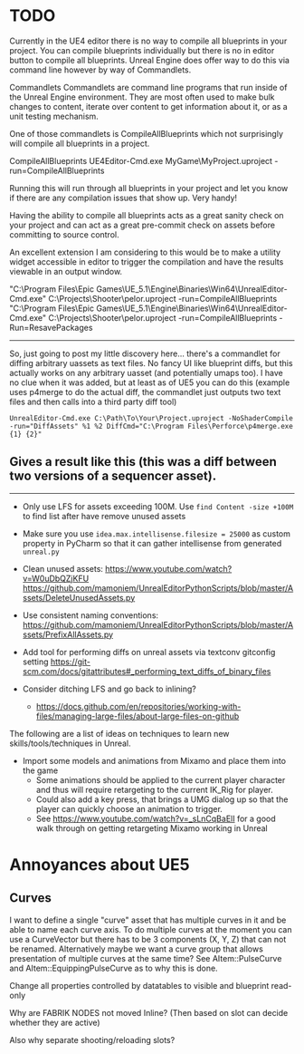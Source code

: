 # TODO


Currently in the UE4 editor there is no way to compile all blueprints in your project. You can compile blueprints individually but there is no in editor button to compile all blueprints. Unreal Engine does offer way to do this via command line however by way of Commandlets.

Commandlets
Commandlets are command line programs that run inside of the Unreal Engine environment. They are most often used to make bulk changes to content, iterate over content to get information about it, or as a unit testing mechanism.

One of those commandlets is CompileAllBlueprints which not surprisingly will compile all blueprints in a project.

CompileAllBlueprints
UE4Editor-Cmd.exe MyGame\MyProject.uproject -run=CompileAllBlueprints

Running this will run through all blueprints in your project and let you know if there are any compilation issues that show up. Very handy!

Having the ability to compile all blueprints acts as a great sanity check on your project and can act as a great pre-commit check on assets before committing to source control.

An excellent extension I am considering to this would be to make a utility widget accessible in editor to trigger the compilation and have the results viewable in an output window.


"C:\Program Files\Epic Games\UE_5.1\Engine\Binaries\Win64\UnrealEditor-Cmd.exe" C:\Projects\Shooter\pelor.uproject -run=CompileAllBlueprints
"C:\Program Files\Epic Games\UE_5.1\Engine\Binaries\Win64\UnrealEditor-Cmd.exe" C:\Projects\Shooter\pelor.uproject -run=CompileAllBlueprints -Run=ResavePackages

----------------------------------------------------------------------------------------------------

So, just going to post my little discovery here... there's a commandlet for diffing arbitrary uassets as text files. No fancy UI like blueprint diffs, but this actually works on any arbitrary uasset (and potentially umaps too).
I have no clue when it was added, but at least as of UE5 you can do this (example uses p4merge to do the actual diff, the commandlet just outputs two text files and then calls into a third party diff tool)
```
UnrealEditor-Cmd.exe C:\Path\To\Your\Project.uproject -NoShaderCompile -run="DiffAssets" %1 %2 DiffCmd="C:\Program Files\Perforce\p4merge.exe {1} {2}"
```
Gives a result like this (this was a diff between two versions of a sequencer asset).
--

----------------------------------------------------------------------------------------------------

* Only use LFS for assets exceeding 100M. Use `find Content -size +100M` to find list after have remove unused assets

* Make sure you use `idea.max.intellisense.filesize = 25000` as custom property in PyCharm so that it can gather intellisense from generated `unreal.py`

* Clean unused assets:
   https://www.youtube.com/watch?v=W0uDbQZjKFU
   https://github.com/mamoniem/UnrealEditorPythonScripts/blob/master/Assets/DeleteUnusedAssets.py
   

* Use consistent naming conventions:
  https://github.com/mamoniem/UnrealEditorPythonScripts/blob/master/Assets/PrefixAllAssets.py

* Add tool for performing diffs on unreal assets via textconv gitconfig setting
  https://git-scm.com/docs/gitattributes#_performing_text_diffs_of_binary_files

* Consider ditching LFS and go back to inlining?
  * https://docs.github.com/en/repositories/working-with-files/managing-large-files/about-large-files-on-github

The following are a list of ideas on techniques to learn new skills/tools/techniques in Unreal.

* Import some models and animations from Mixamo and place them into the game
  - Some animations should be applied to the current player character and thus will require retargeting to the current IK_Rig for player.
  - Could also add a key press, that brings a UMG dialog up so that the player can quickly choose an animation to trigger.
  - See https://www.youtube.com/watch?v=_sLnCqBaElI for a good walk through on getting retargeting Mixamo working in Unreal

# Annoyances about UE5

## Curves

I want to define a single "curve" asset that has multiple curves in it and be able to name each curve axis. To do multiple curves at the moment you can use a CurveVector but there has to be 3 components (X, Y, Z) that can not be renamed. Alternatively maybe we want a curve group that allows presentation of multiple curves at the same time? See AItem::PulseCurve and AItem::EquippingPulseCurve as to why this is done.

Change all properties controlled by datatables to visible and blueprint read-only

Why are FABRIK NODES not moved Inline? (Then based on slot can decide whether they are active)

Also why separate shooting/reloading slots?
